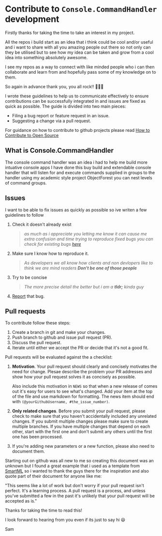 
# Contribute to  `Console.CommandHandler`  development

Firstly thanks for taking the time to take an interest in my project.  

All the repos i build start as an idea that i think could be cool and/or useful and i want to share with all you amazing people out there so not only can they be utilised but to see how my idea can be taken and grow from a cool idea into something absolutely awesome.  

I see my repos as a way to connect with like minded people who i can then collaborate and learn from and hopefully pass some of my knowledge on to them. 

So again in advance thank you, you all rock!!  :metal::sunglasses::metal:

I wrote these guidelines to help us to communicate effectively to ensure contributions can be successfully integrated in and issues are fixed as quick as possible.
The guide is divided into two main pieces:

-   Filing a bug report or feature request in an issue.
-   Suggesting a change via a pull request.

For guidance on how to contribute to github projects please read [How to Contribute to Open Source]([https://opensource.guide/how-to-contribute/](https://opensource.guide/how-to-contribute/))

## What is Console.CommandHandler
The console command handler was an idea i had to help me build more intuative console apps I have done this buy build and extendable console handler that will listen for and execute commands supplied in groups to the handler using my academic style project ObjectForest you can nest levels of command groups.

## Issues

I want to be able to fix issues as quickly as possible so ive writen a few guidelines to follow

1.  Check it doesn't already exist 
    > *as much as i appreciate you letting me know it can cause me extra confusion and time trying to reproduce fixed bugs you can check for existing bugs [here](https://github.com/SamB1990/Console.CommandHandler/issues)*
2.  Make sure I know how to reproduce it. 
    > *As developers we all know how clients and non devlopers like to think we are mind readers **Don't be one of those people*** 
3.  Try to be concise 
    > *The more precise detail the better but i am a **tldr;** kinda guy*
4.  [Report](https://github.com/SamB1990/Console.CommandHandler/issues/new) that bug.

## Pull requests

To contribute follow these steps:

1.  Create a branch in git and make your changes.
2.  Push branch to github and issue pull request (PR).
3.  Discuss the pull request.
4.  Iterate until either we accept the PR or decide that it's not a good fit.

Pull requests will be evaluated against the a checklist:

1.  **Motivation**. Your pull request should clearly and concisely motivates the need for change. Plesae describe the problem your PR addresses and show how your pull request solves it as concisely as possible.
    
    Also include this motivation in  `NEWS`  so that when a new release of comes out it's easy for users to see what's changed. Add your item at the top of the file and use markdown for formatting. The news item should end with  `(@yourGithubUsername, #the_issue_number)`.
    
2.  **Only related changes**. Before you submit your pull request, please check to make sure that you haven't accidentally included any unrelated changes. 
    If you  submit multiple changes please make sure to create multiple branches. If you have multiple changes that depend on each other, start with the first one and don't submit any others until the first one has been processed.
    
3.  If you're adding new parameters or a new function, please also need to document them.

Starting out on github was all new to me so creating this document was an unknown but I found a great example that i used as a template from [SmartML]([https://github.com/DataSystemsGroupUT/SmartML](https://github.com/DataSystemsGroupUT/SmartML)) so i wanted to thank the guys there for the inspiration and also quote part of their document for anyone like me:

"This seems like a lot of work but don't worry if your pull request isn't perfect. It's a learning process. A pull request is a process, and unless you've submitted a few in the past it's unlikely that your pull request will be accepted as is."

Thanks for taking the time to read this!

I look forward to hearing from you even if its just to say hi :smiley:

Sam
